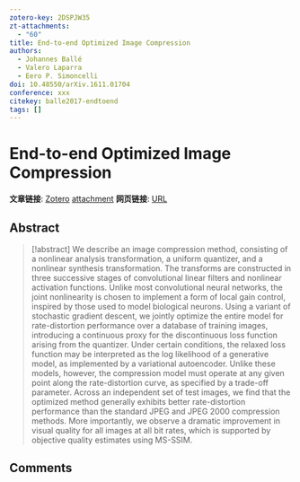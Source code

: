 ```yaml
---
zotero-key: 2DSPJW35
zt-attachments:
  - "60"
title: End-to-end Optimized Image Compression
authors:
  - Johannes Ballé
  - Valero Laparra
  - Eero P. Simoncelli
doi: 10.48550/arXiv.1611.01704
conference: xxx
citekey: balle2017-endtoend
tags: []
---
```

# End-to-end Optimized Image Compression

**文章链接**: [Zotero](zotero://select/library/items/2DSPJW35) [attachment](<file:///home/ilot/Zotero/storage/ZFIW5E9J/Ball%C3%A9%20%E7%AD%89%20-%202017%20-%20End-to-end%20Optimized%20Image%20Compression.pdf>)
**网页链接**: [URL](http://arxiv.org/abs/1611.01704)
## Abstract

>[!abstract]
>We describe an image compression method, consisting of a nonlinear analysis transformation, a uniform quantizer, and a nonlinear synthesis transformation. The transforms are constructed in three successive stages of convolutional linear filters and nonlinear activation functions. Unlike most convolutional neural networks, the joint nonlinearity is chosen to implement a form of local gain control, inspired by those used to model biological neurons. Using a variant of stochastic gradient descent, we jointly optimize the entire model for rate-distortion performance over a database of training images, introducing a continuous proxy for the discontinuous loss function arising from the quantizer. Under certain conditions, the relaxed loss function may be interpreted as the log likelihood of a generative model, as implemented by a variational autoencoder. Unlike these models, however, the compression model must operate at any given point along the rate-distortion curve, as specified by a trade-off parameter. Across an independent set of test images, we find that the optimized method generally exhibits better rate-distortion performance than the standard JPEG and JPEG 2000 compression methods. More importantly, we observe a dramatic improvement in visual quality for all images at all bit rates, which is supported by objective quality estimates using MS-SSIM.

## Comments

